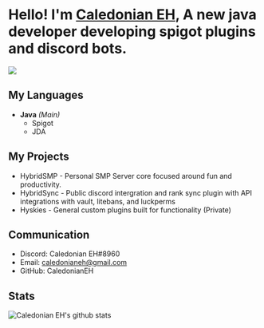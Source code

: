# Hello! I'm [Caledonian EH](https://www.github.com/CaledonianEH "GitHub"), A new java developer developing spigot plugins and discord bots.

![](https://komarev.com/ghpvc/?username=CaledonianEH)

## My Languages
- **Java** *(Main)*
  - Spigot
  - JDA

## My Projects
- HybridSMP - Personal SMP Server core focused around fun and productivity.
- HybridSync - Public discord intergration and rank sync plugin with API integrations with vault, litebans, and luckperms
- Hyskies - General custom plugins built for functionality (Private)

## Communication
- Discord: Caledonian EH#8960
- Email: caledonianeh@gmail.com
- GitHub: CaledonianEH


## Stats
![Caledonian EH's github stats](https://github-readme-stats.vercel.app/api?username=CaledonianEH&show_icons=true&theme=gradient)

